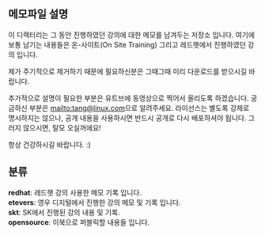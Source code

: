 ## 메모파일 설명

이 디렉터리는 그 동안 진행하였던 강의에 대한 메모를 남겨두는 저장소 입니다. 
여기에 보통 남기는 내용들은 온-사이트(On Site Training) 그리고 레드햇에서 진행하였던 강의 입니다.

제가 주기적으로 제거하기 때문에 필요하신분은 그때그때 미리 다운로드를 받으시길 바랍니다.

추가적으로 설명이 필요한 부분은 유트브에 동영상으로 찍어서 올리도록 하겠습니다. 궁금하신 부분은 <mailto:tang@linux.com>으로 알려주세요.
라이선스는 별도록 강제로 명시하지는 않으나, 공개 내용을 사용하시면 반드시 공개로 다시 배포하셔야 됩니다. 그러지 않으시면, 탈모 오실꺼에요! 

항상 건강하시길 바랍니다. :) 

## 분류

__redhat__: 레드햇 강의 사용한 메모 기록 입니다. <br/>
__etevers__: 영우 디지털에서 진행한 강의 메모 및 기록 입니다.<br/>
__skt__: SK에서 진행된 강의 내용 및 기록. <br/>
__opensource__: 이북으로 퍼블릭할 내용들 입니다. <br/>

